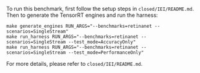 To run this benchmark, first follow the setup steps in `closed/IEI/README.md`. Then to generate the TensorRT engines and run the harness:

```
make generate_engines RUN_ARGS="--benchmarks=retinanet --scenarios=SingleStream"
make run_harness RUN_ARGS="--benchmarks=retinanet --scenarios=SingleStream --test_mode=AccuracyOnly"
make run_harness RUN_ARGS="--benchmarks=retinanet --scenarios=SingleStream --test_mode=PerformanceOnly"
```

For more details, please refer to `closed/IEI/README.md`.